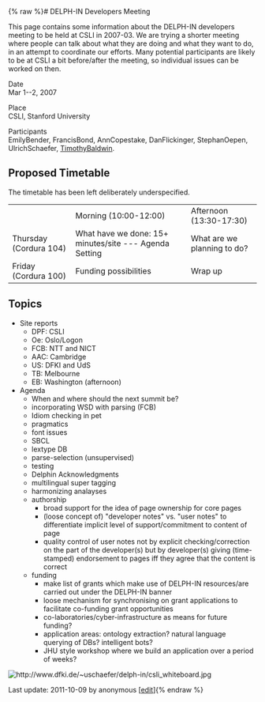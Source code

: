 {% raw %}# DELPH-IN Developers Meeting

This page contains some information about the DELPH-IN developers
meeting to be held at CSLI in 2007-03. We are trying a shorter meeting
where people can talk about what they are doing and what they want to
do, in an attempt to coordinate our efforts. Many potential participants
are likely to be at CSLI a bit before/after the meeting, so individual
issues can be worked on then.

Date\
Mar 1--2, 2007

Place\
CSLI, Stanford University

Participants\
EmilyBender, FrancisBond,
AnnCopestake, DanFlickinger,
StephanOepen, UlrichSchaefer,
[TimothyBaldwin](/TimothyBaldwin).

## Proposed Timetable

The timetable has been left deliberately underspecified.

|                        |                                                        |                             |
|------------------------|--------------------------------------------------------|-----------------------------|
|                        | Morning (10:00-12:00)                                  | Afternoon (13:30-17:30)     |
| Thursday (Cordura 104) | What have we done: 15+ minutes/site --- Agenda Setting | What are we planning to do? |
| Friday (Cordura 100)   | Funding possibilities                                  | Wrap up                     |

## Topics

- Site reports
  - DPF: CSLI
  - Oe: Oslo/Logon
  - FCB: NTT and NICT
  - AAC: Cambridge
  - US: DFKI and UdS
  - TB: Melbourne
  - EB: Washington (afternoon)
- Agenda
  - When and where should the next summit be?
  - incorporating WSD with parsing (FCB)
  - Idiom checking in pet
  - pragmatics
  - font issues
  - SBCL
  - lextype DB
  - parse-selection (unsupervised)
  - testing
  - Delphin Acknowledgments
  - multilingual super tagging
  - harmonizing analayses
  - authorship
    - broad support for the idea of page ownership for core pages
    - (loose concept of) "developer notes" vs. "user notes" to
differentiate implicit level of support/commitment to
content of page
    - quality control of user notes not by explicit
checking/correction on the part of the developer(s) but by
developer(s) giving (time-stamped) endorsement to pages iff
they agree that the content is correct
  - funding
    - make list of grants which make use of DELPH-IN resources/are
carried out under the DELPH-IN banner
    - loose mechanism for synchronising on grant applications to
facilitate co-funding grant opportunities
    - co-laboratories/cyber-infrastructure as means for future
funding?
    - application areas: ontology extraction? natural language
querying of DBs? intelligent bots?
    - JHU style workshop where we build an application over a
period of weeks?

<img src="http://www.dfki.de/~uschaefer/delph-in/csli_whiteboard.jpg" title="http://www.dfki.de/~uschaefer/delph-in/csli_whiteboard.jpg" class="external_image" alt="http://www.dfki.de/~uschaefer/delph-in/csli_whiteboard.jpg" />


Last update: 2011-10-09 by anonymous [[edit](https://github.com/delph-in/docs/wiki/Meeting2007Csli/_edit)]{% endraw %}